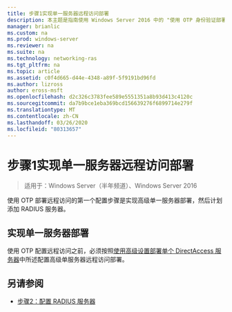 ```yaml
---
title: 步骤1实现单一服务器远程访问部署
description: 本主题是指南使用 Windows Server 2016 中的 "使用 OTP 身份验证部署远程访问" 指南的一部分。
manager: brianlic
ms.custom: na
ms.prod: windows-server
ms.reviewer: na
ms.suite: na
ms.technology: networking-ras
ms.tgt_pltfrm: na
ms.topic: article
ms.assetid: c0f4d665-d44e-4348-a89f-5f9191bd96fd
ms.author: lizross
author: eross-msft
ms.openlocfilehash: d2c326c3783fee589e5551351a8b93d413c4120c
ms.sourcegitcommit: da7b9bce1eba369bcd156639276f6899714e279f
ms.translationtype: MT
ms.contentlocale: zh-CN
ms.lasthandoff: 03/26/2020
ms.locfileid: "80313657"
---
```

# <a name="step-1-implement-a-single-server-remote-access-deployment"></a>步骤1实现单一服务器远程访问部署

>适用于：Windows Server（半年频道）、Windows Server 2016

使用 OTP 部署远程访问的第一个配置步骤是实现高级单一服务器部署，然后计划添加 RADIUS 服务器。  
  
## <a name="implement-a-single-server-deployment"></a>实现单一服务器部署  
使用 OTP 配置远程访问之前，必须按照[使用高级设置部署单个 DirectAccess 服务器](https://technet.microsoft.com/windows-server-docs/networking/remote-access/directaccess/single-server-advanced/deploy-a-single-directaccess-server-with-advanced-settings)中所述配置高级单服务器远程访问部署。  
  
## <a name="see-also"></a><a name="BKMK_Links"></a>另请参阅  
  
-   [步骤2：配置 RADIUS 服务器](Step-2-Configure-the-RADIUS-Server.md)  
  


